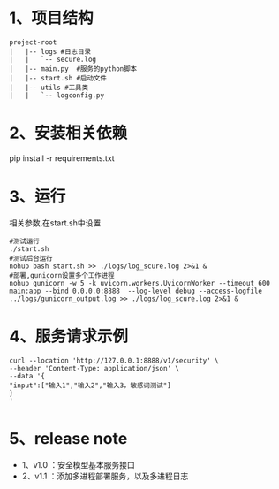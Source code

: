 
# 1、项目结构
```plaintext
project-root
|   |-- logs #日志目录
|   |   `-- secure.log
|   |-- main.py  #服务的python脚本
|   |-- start.sh #启动文件
|   |-- utils #工具类
|   |   `-- logconfig.py
```
# 2、安装相关依赖
pip install -r requirements.txt

# 3、运行
相关参数,在start.sh中设置
```
#测试运行
./start.sh
#测试后台运行
nohup bash start.sh >> ./logs/log_scure.log 2>&1 &
#部署,gunicorn设置多个工作进程
nohup gunicorn -w 5 -k uvicorn.workers.UvicornWorker --timeout 600 main:app --bind 0.0.0.0:8888  --log-level debug --access-logfile ../logs/gunicorn_output.log >> ./logs/log_scure.log 2>&1 &

```
# 4、服务请求示例
```
curl --location 'http://127.0.0.1:8888/v1/security' \
--header 'Content-Type: application/json' \
--data '{
"input":["输入1","输入2","输入3，敏感词测试"]
}
'
```

# 5、release note

- 1、v1.0 ：安全模型基本服务接口
- 2、v1.1 ：添加多进程部署服务，以及多进程日志

